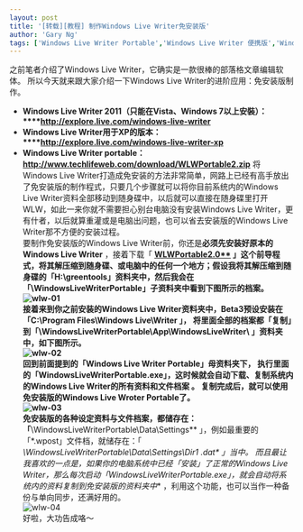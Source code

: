 ```yaml
---
layout: post
title: '[转载][教程] 制作Windows Live Writer免安装版'
author: 'Gary Ng'
tags: ['Windows Live Writer Portable','Windows Live Writer 便携版','Windows Live Writer免安装版','教程','转载']
---
```


之前笔者介绍了Windows Live Writer，它确实是一款很棒的部落格文章编辑软体。 所以今天就来跟大家介绍一下Windows Live Writer的进阶应用：免安装版制作。  


  * **Windows Live Writer 2011（只能在Vista、Windows 7以上安裝）：****<http://explore.live.com/windows-live-writer>**
  * **Windows Live Writer用于XP的版本：****<http://explore.live.com/windows-live-writer-xp>**
  * **Windows Live Writer portable：<http://www.techlifeweb.com/download/WLWPortable2.zip>**
将Windows Live Writer打造成免安装的方法非常简单，网路上已经有高手放出了免安装版的制作程式，只要几个步骤就可以将你目前系统内的Windows Live Writer资料全部移动到随身碟中，以后就可以直接在随身碟里打开WLW，如此一来你就不需要担心别台电脑没有安装Windows Live Writer，更有什者，以后就算重灌或是电脑出问题，也可以省去安装版的Windows Live Writer那不方便的安装过程。   
要制作免安装版的Windows Live Writer前，你还是**必须先安装好原本的Windows Live Writer** ，接着下载「 **[WLWPortable2.0**](http://www.techlifeweb.com/download/WLWPortable2.zip) 」这个前导程式，将其解压缩到随身碟、或电脑中的任何一个地方；假设我将其解压缩到随身碟的「H:\greentools」资料夹中，然后我会在「\WindowsLiveWriterPortable」子资料夹中看到下图所示的档案。   
![wlw-01](http://lh4.google.com/esorhjy/RvHJTESqd3I/AAAAAAAABSU/Wyk6X6amT0c/wlw-01_thumb%5B1%5D.png)   
接着来到你之前安装的Windows Live Writer资料夹中，Beta3预设安装在「**C:\Program Files\Windows Live\Writer** 」， **将里面全部的档案都「复制」到「\WindowsLiveWriterPortable\App\WindowsLiveWriter\ 」资料夹**中，如下图所示。   
![wlw-02](http://lh5.google.com/esorhjy/RvHJUUSqd5I/AAAAAAAABSk/Qyl-JW2ohDo/wlw-02_thumb%5B2%5D.png)   
回到前面提到的「Windows Live Writer Portable」母资料夹下， **执行里面的「WindowsLiveWriterPortable.exe」，**这时候就**会自动下载、复制系统内的Windows Live Writer的所有资料和文件档案** 。 复制完成后，就可以使用免安装版的Windows Live Wroter Portable了。   
![wlw-03](http://lh6.google.com/esorhjy/RvHJVkSqd7I/AAAAAAAABS0/sMv5th3NIo4/wlw-03_thumb%5B2%5D.png)   
免安装版的各种设定资料与文件档案，都储存在：「**\WindowsLiveWriterPortable\Data\Settings\** 」，例如最重要的「*.wpost」文件档，就储存在：「 **\WindowsLiveWriterPortable\Data\Settings\Dir1 .dat\** 」当中。 而且最让我喜欢的一点是，如果你的电脑系统中已经「安装」了正常的Windows Live Writer，那么**每次启动「WindowsLiveWriterPortable.exe」，就会自动将系统内的资料复制到免安装版的资料夹中** ，利用这个功能，也可以当作一种备份与单向同步，还满好用的。   
![wlw-04](http://lh3.google.com/esorhjy/RvHJW0Sqd9I/AAAAAAAABTE/EKwbCWP58Fg/wlw-04_thumb%5B3%5D.png)   
好啦，大功告成咯～
